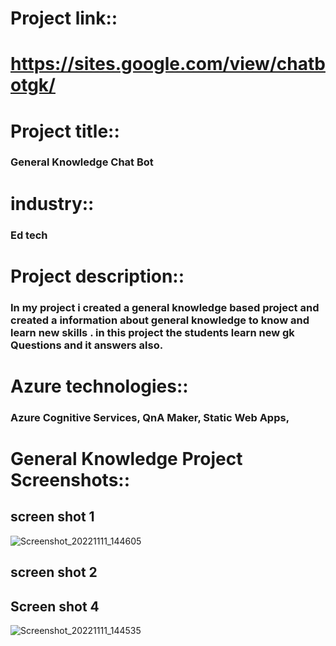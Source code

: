 # Project link::
#  https://sites.google.com/view/chatbotgk/
# Project title::
### General Knowledge Chat Bot
# industry::
### Ed tech
# Project description::
### In my project i created a general knowledge based project and created a information about general knowledge to know and learn new skills . in this project the students learn new gk Questions and it answers also.
# Azure technologies::
### Azure Cognitive Services, QnA Maker, Static Web Apps,
# General Knowledge Project Screenshots::
## screen shot 1
![Screenshot_20221111_144605](https://user-images.githubusercontent.com/110816320/201308259-7eb01077-98a1-4e72-a7b5-fb1950b7c417.jpg)
## screen shot 2




## Screen shot 4
![Screenshot_20221111_144535](https://user-images.githubusercontent.com/110816320/201307806-615bc51e-0ccb-465c-b5cb-8518254270f4.jpg)
